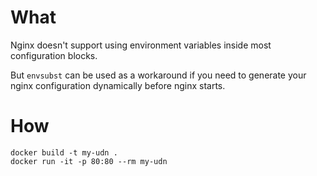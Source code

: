 # What

Nginx doesn't support using environment variables inside most configuration blocks.

But `envsubst` can be used as a workaround if you need to generate your nginx configuration dynamically before nginx starts.

# How 
```
docker build -t my-udn .
docker run -it -p 80:80 --rm my-udn
```
